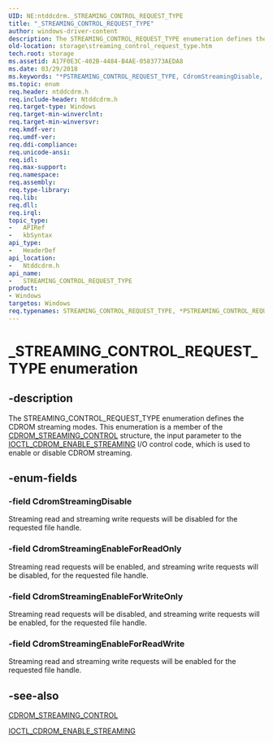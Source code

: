 ```yaml
---
UID: NE:ntddcdrm._STREAMING_CONTROL_REQUEST_TYPE
title: "_STREAMING_CONTROL_REQUEST_TYPE"
author: windows-driver-content
description: The STREAMING_CONTROL_REQUEST_TYPE enumeration defines the CDROM streaming modes.
old-location: storage\streaming_control_request_type.htm
tech.root: storage
ms.assetid: A17F0E3C-402B-4484-B4AE-0583773AEDA8
ms.date: 03/29/2018
ms.keywords: "*PSTREAMING_CONTROL_REQUEST_TYPE, CdromStreamingDisable, CdromStreamingEnableForReadOnly, CdromStreamingEnableForReadWrite, CdromStreamingEnableForWriteOnly, PSTREAMING_CONTROL_REQUEST_TYPE, PSTREAMING_CONTROL_REQUEST_TYPE enumeration pointer [Storage Devices], STREAMING_CONTROL_REQUEST_TYPE, STREAMING_CONTROL_REQUEST_TYPE enumeration [Storage Devices], _STREAMING_CONTROL_REQUEST_TYPE, ntddcdrm/ CdromStreamingEnableForWriteOnly, ntddcdrm/CdromStreamingDisable, ntddcdrm/CdromStreamingEnableForReadOnly, ntddcdrm/CdromStreamingEnableForReadWrite, ntddcdrm/PSTREAMING_CONTROL_REQUEST_TYPE, ntddcdrm/STREAMING_CONTROL_REQUEST_TYPE, storage.streaming_control_request_type"
ms.topic: enum
req.header: ntddcdrm.h
req.include-header: Ntddcdrm.h
req.target-type: Windows
req.target-min-winverclnt: 
req.target-min-winversvr: 
req.kmdf-ver: 
req.umdf-ver: 
req.ddi-compliance: 
req.unicode-ansi: 
req.idl: 
req.max-support: 
req.namespace: 
req.assembly: 
req.type-library: 
req.lib: 
req.dll: 
req.irql: 
topic_type:
-	APIRef
-	kbSyntax
api_type:
-	HeaderDef
api_location:
-	Ntddcdrm.h
api_name:
-	STREAMING_CONTROL_REQUEST_TYPE
product:
- Windows
targetos: Windows
req.typenames: STREAMING_CONTROL_REQUEST_TYPE, *PSTREAMING_CONTROL_REQUEST_TYPE
---
```


# _STREAMING_CONTROL_REQUEST_TYPE enumeration


## -description


The STREAMING_CONTROL_REQUEST_TYPE enumeration defines the CDROM streaming modes. This enumeration is a member of the <a href="https://msdn.microsoft.com/library/windows/hardware/gg441238">CDROM_STREAMING_CONTROL</a> structure, the input parameter to the <a href="https://msdn.microsoft.com/library/windows/hardware/gg441241">IOCTL_CDROM_ENABLE_STREAMING</a> I/O control code, which is used to enable or disable CDROM streaming. 


## -enum-fields




### -field CdromStreamingDisable

Streaming read and streaming write requests will be disabled for the requested file handle.


### -field CdromStreamingEnableForReadOnly

Streaming read requests will be enabled, and streaming write requests will be disabled, for the requested file handle.


### -field CdromStreamingEnableForWriteOnly

Streaming read requests will be disabled, and streaming write requests will be enabled, for the requested file handle.


### -field CdromStreamingEnableForReadWrite

Streaming read and streaming write requests will be enabled for the requested file handle.


## -see-also




<a href="https://msdn.microsoft.com/library/windows/hardware/gg441238">CDROM_STREAMING_CONTROL</a>



<a href="https://msdn.microsoft.com/library/windows/hardware/gg441241">IOCTL_CDROM_ENABLE_STREAMING</a>
 

 

